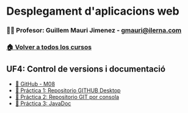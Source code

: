 # Desplegament d'aplicacions web
### 👨‍🏫 Profesor: Guillem Mauri Jimenez - gmauri@ilerna.com
### [🏠 Volver a todos los cursos](https://github.com/aiuoki/DAW-2)
## UF4: Control de versions i documentació
- [📎 GitHub - M08](https://github.com/aiuoki/DAW-2/blob/Desplegament-d'aplicacions-web/UF4%20Control%20de%20versions%20i%20documentaci%C3%B3/GitHub%20-%20M08/GitHub%20-%20M08.pptx)
- [📝 Práctica 1: Repositorio GITHUB Desktop](https://github.com/aiuoki/DAW-2/tree/Desplegament-d'aplicacions-web/UF4%20Control%20de%20versions%20i%20documentaci%C3%B3/Pr%C3%A1ctica%201%20Repositorio%20GITHUB%20Desktop)
- [📝 Práctica 2: Repositorio GIT por consola](https://github.com/aiuoki/DAW-2/tree/Desplegament-d'aplicacions-web/UF4%20Control%20de%20versions%20i%20documentaci%C3%B3/Pr%C3%A1ctica%202%20Repositorio%20GIT%20por%20consola)
- [📝 Práctica 3: JavaDoc](https://github.com/aiuoki/DAW-2/tree/Desplegament-d'aplicacions-web/UF4%20Control%20de%20versions%20i%20documentaci%C3%B3/Pr%C3%A1ctica%203%20JavaDoc)
